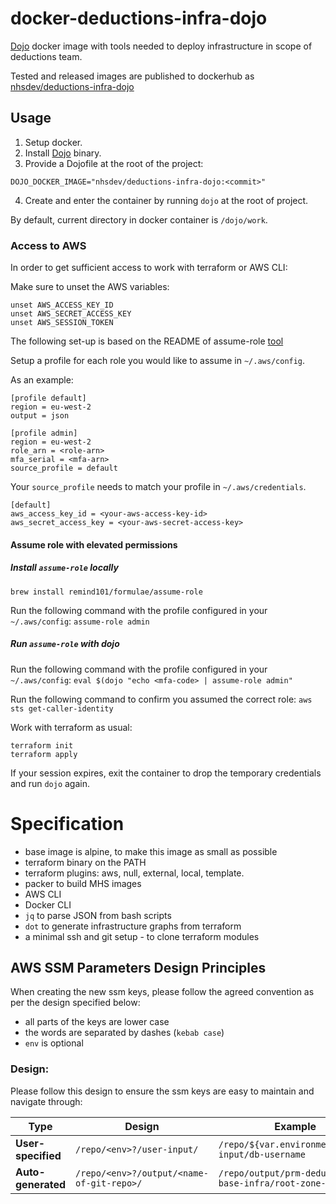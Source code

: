 # docker-deductions-infra-dojo

[Dojo](https://github.com/kudulab/dojo) docker image with tools needed to deploy infrastructure in scope of deductions team.

Tested and released images are published to dockerhub as [nhsdev/deductions-infra-dojo](https://hub.docker.com/r/nhsdev/deductions-infra-dojo)

## Usage
1. Setup docker.
2. Install [Dojo](https://github.com/kudulab/dojo) binary.
3. Provide a Dojofile at the root of the project:
```
DOJO_DOCKER_IMAGE="nhsdev/deductions-infra-dojo:<commit>"
```
4. Create and enter the container by running `dojo` at the root of project.

By default, current directory in docker container is `/dojo/work`.

### Access to AWS

In order to get sufficient access to work with terraform or AWS CLI:

Make sure to unset the AWS variables:
```
unset AWS_ACCESS_KEY_ID
unset AWS_SECRET_ACCESS_KEY
unset AWS_SESSION_TOKEN
```

The following set-up is based on the README of assume-role [tool](https://github.com/remind101/assume-role)

Setup a profile for each role you would like to assume in `~/.aws/config`.

As an example:

```
[profile default]
region = eu-west-2
output = json

[profile admin]
region = eu-west-2
role_arn = <role-arn>
mfa_serial = <mfa-arn>
source_profile = default
```

Your `source_profile` needs to match your profile in `~/.aws/credentials`.
```
[default]
aws_access_key_id = <your-aws-access-key-id>
aws_secret_access_key = <your-aws-secret-access-key>
```


#### Assume role with elevated permissions 

##### Install `assume-role` locally
`brew install remind101/formulae/assume-role`

Run the following command with the profile configured in your `~/.aws/config`:
`assume-role admin`

##### Run `assume-role` with dojo
Run the following command with the profile configured in your `~/.aws/config`:
`eval $(dojo "echo <mfa-code> | assume-role admin"`

Run the following command to confirm you assumed the correct role:
`aws sts get-caller-identity` 

Work with terraform as usual:
```
terraform init
terraform apply
```

If your session expires, exit the container to drop the temporary credentials and run `dojo` again.


# Specification

 * base image is alpine, to make this image as small as possible
 * terraform binary on the PATH
 * terraform plugins: aws, null, external, local, template.
 * packer to build MHS images
 * AWS CLI
 * Docker CLI 
 * `jq` to parse JSON from bash scripts
 * `dot` to generate infrastructure graphs from terraform
 * a minimal ssh and git setup - to clone terraform modules

## AWS SSM Parameters Design Principles

When creating the new ssm keys, please follow the agreed convention as per the design specified below:

* all parts of the keys are lower case
* the words are separated by dashes (`kebab case`)
* `env` is optional
  
### Design:
Please follow this design to ensure the ssm keys are easy to maintain and navigate through:

| Type               | Design                                  | Example                                               |
| -------------------| ----------------------------------------| ------------------------------------------------------|
| **User-specified** |`/repo/<env>?/user-input/`               | `/repo/${var.environment}/user-input/db-username`     |
| **Auto-generated** |`/repo/<env>?/output/<name-of-git-repo>/`| `/repo/output/prm-deductions-base-infra/root-zone-id` |
